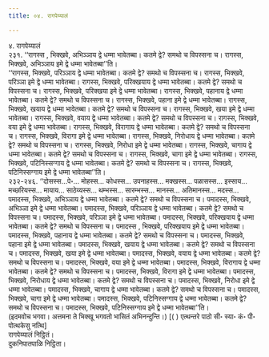 ```yaml
---
title: ०४. रागपेय्यालं

---
```

४. रागपेय्यालं  
२३१. ‘‘रागस्स , भिक्खवे, अभिञ्ञाय द्वे धम्मा भावेतब्बा। कतमे द्वे? समथो च विपस्सना च। रागस्स, भिक्खवे, अभिञ्ञाय इमे द्वे धम्मा भावेतब्बा’’ति।  
‘‘रागस्स, भिक्खवे, परिञ्ञाय द्वे धम्मा भावेतब्बा। कतमे द्वे? समथो च विपस्सना च। रागस्स, भिक्खवे, परिञ्ञा इमे द्वे धम्मा भावेतब्बा। रागस्स, भिक्खवे, परिक्खयाय द्वे धम्मा भावेतब्बा। कतमे द्वे? समथो च विपस्सना च। रागस्स, भिक्खवे, परिक्खया इमे द्वे धम्मा भावेतब्बा। रागस्स, भिक्खवे, पहानाय द्वे धम्मा भावेतब्बा। कतमे द्वे? समथो च विपस्सना च। रागस्स, भिक्खवे, पहाना इमे द्वे धम्मा भावेतब्बा। रागस्स, भिक्खवे, खयाय द्वे धम्मा भावेतब्बा। कतमे द्वे? समथो च विपस्सना च। रागस्स, भिक्खवे, खया इमे द्वे धम्मा भावेतब्बा। रागस्स, भिक्खवे, वयाय द्वे धम्मा भावेतब्बा। कतमे द्वे? समथो च विपस्सना च। रागस्स, भिक्खवे, वया इमे द्वे धम्मा भावेतब्बा। रागस्स, भिक्खवे, विरागाय द्वे धम्मा भावेतब्बा। कतमे द्वे? समथो च विपस्सना च। रागस्स, भिक्खवे, विरागा इमे द्वे धम्मा भावेतब्बा। रागस्स, भिक्खवे, निरोधाय द्वे धम्मा भावेतब्बा। कतमे द्वे? समथो च विपस्सना च। रागस्स, भिक्खवे, निरोधा इमे द्वे धम्मा भावेतब्बा। रागस्स, भिक्खवे, चागाय द्वे धम्मा भावेतब्बा। कतमे द्वे? समथो च विपस्सना च। रागस्स, भिक्खवे, चागा इमे द्वे धम्मा भावेतब्बा। रागस्स, भिक्खवे, पटिनिस्सग्गाय द्वे धम्मा भावेतब्बा। कतमे द्वे? समथो च विपस्सना च। रागस्स, भिक्खवे, पटिनिस्सग्गाय इमे द्वे धम्मा भावेतब्बा’’ति।  
२३२-२४६. ‘‘दोसस्स…पे॰… मोहस्स… कोधस्स… उपनाहस्स… मक्खस्स… पळासस्स… इस्साय… मच्छरियस्स… मायाय… साठेय्यस्स… थम्भस्स… सारम्भस्स… मानस्स… अतिमानस्स… मदस्स… पमादस्स, भिक्खवे, अभिञ्ञाय द्वे धम्मा भावेतब्बा। कतमे द्वे? समथो च विपस्सना च। पमादस्स, भिक्खवे, अभिञ्ञा इमे द्वे धम्मा भावेतब्बा। पमादस्स, भिक्खवे, परिञ्ञाय द्वे धम्मा भावेतब्बा। कतमे द्वे? समथो च विपस्सना च। पमादस्स, भिक्खवे, परिञ्ञा इमे द्वे धम्मा भावेतब्बा। पमादस्स, भिक्खवे, परिक्खयाय द्वे धम्मा भावेतब्बा। कतमे द्वे? समथो च विपस्सना च। पमादस्स , भिक्खवे, परिक्खयाय इमे द्वे धम्मा भावेतब्बा। पमादस्स, भिक्खवे, पहानाय द्वे धम्मा भावेतब्बा। कतमे द्वे? समथो च विपस्सना च। पमादस्स, भिक्खवे, पहाना इमे द्वे धम्मा भावेतब्बा। पमादस्स, भिक्खवे, खयाय द्वे धम्मा भावेतब्बा। कतमे द्वे? समथो च विपस्सना च। पमादस्स, भिक्खवे, खया इमे द्वे धम्मा भावेतब्बा। पमादस्स, भिक्खवे, वयाय द्वे धम्मा भावेतब्बा। कतमे द्वे? समथो च विपस्सना च। पमादस्स, भिक्खवे, वया इमे द्वे धम्मा भावेतब्बा। पमादस्स, भिक्खवे, विरागाय द्वे धम्मा भावेतब्बा। कतमे द्वे? समथो च विपस्सना च। पमादस्स, भिक्खवे, विरागा इमे द्वे धम्मा भावेतब्बा। पमादस्स, भिक्खवे, निरोधाय द्वे धम्मा भावेतब्बा। कतमे द्वे? समथो च विपस्सना च। पमादस्स, भिक्खवे, निरोधा इमे द्वे धम्मा भावेतब्बा। पमादस्स, भिक्खवे, चागाय द्वे धम्मा भावेतब्बा। कतमे द्वे? समथो च विपस्सना च। पमादस्स, भिक्खवे, चागा इमे द्वे धम्मा भावेतब्बा। पमादस्स, भिक्खवे, पटिनिस्सग्गाय द्वे धम्मा भावेतब्बा। कतमे द्वे? समथो च विपस्सना च। पमादस्स, भिक्खवे, पटिनिस्सग्गाय इमे द्वे धम्मा भावेतब्बा’’ति।  
(इदमवोच भगवा। अत्तमना ते भिक्खू भगवतो भासितं अभिनन्दुन्ति।) [( ) एत्थन्तरे पाठो सी॰ स्या॰ कं॰ पी॰ पोत्थकेसु नत्थि]  
रागपेय्यालं निट्ठितं।  
दुकनिपातपाळि निट्ठिता।  